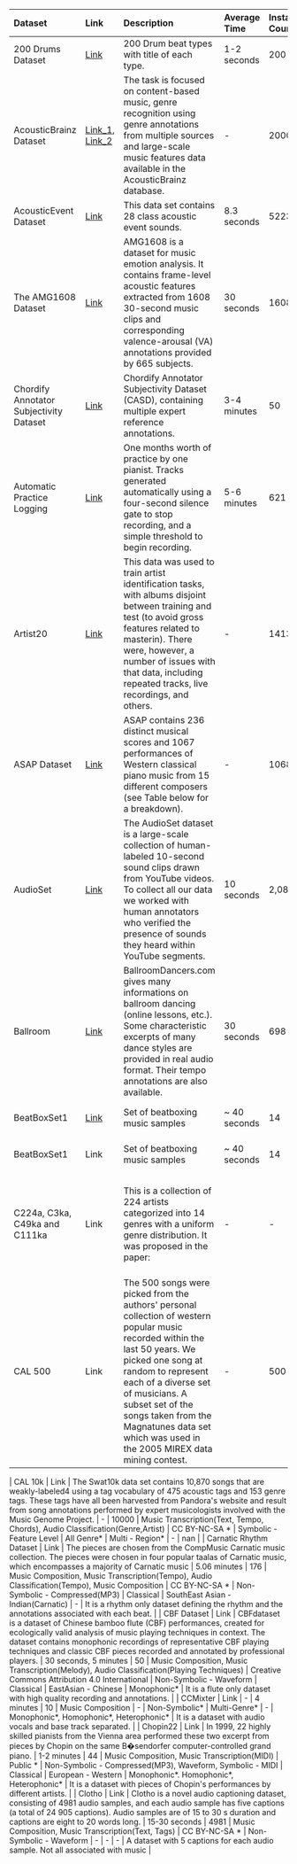 | Dataset                                 | Link           | Description                                                                                                                                                                                                                                                            | Average Time   | Instance Count   | Utility                                                                                                          | Usability                  | Representation                                     | Genre       | Region                  | Texture                                 | Remarks                                                                                                                         |
|:----------------------------------------|:---------------|:-----------------------------------------------------------------------------------------------------------------------------------------------------------------------------------------------------------------------------------------------------------------------|:---------------|:-----------------|:-----------------------------------------------------------------------------------------------------------------|:---------------------------|:---------------------------------------------------|:------------|:------------------------|:----------------------------------------|:--------------------------------------------------------------------------------------------------------------------------------|
| 200 Drums Dataset                       | [Link](https://www.hexawe.net/mess/200.Drum.Machines/)           | 200 Drum beat types with title of each type.                                                                                                                                                                                                                           | 1-2 seconds    | 200              | Music Composition                                                                                                | MIT License                | Symbolic - MIDI                                    | -           | European - Western  | -                                       | Tempo Only Dataset                                                                                                              |
| AcousticBrainz Dataset                  | [Link_1](https://mtg.github.io/acousticbrainz-genre-dataset/), [Link_2](https://acousticbrainz.org/) | The task is focused on content-based music, genre recognition using genre annotations from multiple sources and large-scale music features data available in the AcousticBrainz database.                                                                              | -              | 2000000          | Music Composition, Audio Classification(Genre), Music Retrieval                                                  | CC BY-NC-SA 4.0            | Non-Symbolic*                                      | Multi-Genre | European - Western  | Homophonic, Monophonic *                | Primarily created for genre classification. Gives the output for each model and the probability of classification based on it.  |
| AcousticEvent Dataset                   | [Link](https://data.vision.ee.ethz.ch/cvl/ae_dataset/)           | This data set contains 28 class acoustic event sounds.                                                                                                                                                                                                                 | 8.3 seconds    | 5223             | Music Composition, Audio Classification(Event)*                                                                  | -                          | Non-Symbolic - Waveform                            | -           | European - Western* | Monophonic*                             | Created with 28 types of audio                                                                                                  |
| The AMG1608 Dataset                     | [Link](https://amg1608.blogspot.com/)           | AMG1608 is a dataset for music emotion analysis. It contains frame-level acoustic features extracted from 1608 30-second music clips and corresponding valence-arousal (VA) annotations provided by 665 subjects.                                                      | 30 seconds     | 1608             | Music Composition, Sentiment & Emotional Analysis                                                                | -                          | Symbolic - Feature Level                           | -           | -                   | -                                       | Sentiment Analysis Dataset                                                                                                      |
| Chordify Annotator Subjectivity Dataset | [Link](https://github.com/chordify/CASD)           | Chordify Annotator Subjectivity Dataset (CASD), containing multiple expert reference annotations.                                                                                                                                                                      | 3-4 minutes    | 50               | Music Composition, Music Transcription(Chords)                                                                   | CC BY-NC-SA 4.0            | Non-Symbolic - Chromagram                          | -           | -                   | All Textures*                           | Dataset for accurate annotations of chords for every song.                                                                      |
| Automatic Practice Logging              | [Link](https://archive.org/details/Automatic_Practice_Logging)           | One months worth of practice by one pianist.  Tracks generated automatically using a four-second silence gate to stop recording, and a simple threshold to begin recording.                                                                                            | 5-6 minutes    | 621              | Music Composition, Music Transcription(Chords)                                                                   | Public Domain Mark 1.0     | Non-Symbolic - Compressed(MP3)                     | Classical   | European - Western  | Monophonic*, Homophonic*                | Dataset with accuracte annotations for every piece.                                                                             |
| Artist20                                | [Link](http://labrosa.ee.columbia.edu/projects/artistid/)           | This data was used to train artist identification tasks, with albums disjoint between training and test (to avoid gross features related to masterin). There were, however, a number of issues with that data, including repeated tracks, live recordings, and others. | -              | 1413             | Music Composition, Audio Classification(Artist)                                                                  | GNU General Public License | Non-Symbolic - Chromagram, Compressed(MP3)*        | Pop, Rock   | European - Western  | All Textures*                           | Audio Classification for classifying audio based on artists                                                                     |
| ASAP Dataset                            | [Link](https://github.com/fosfrancesco/asap-dataset)           | ASAP contains 236 distinct musical scores and 1067 performances of Western classical piano music from 15 different composers (see Table below for a breakdown).                                                                                                        | -              | 1068             | Music Composition, Music Transcription(MIDI), Audio Classification(Event)                                        | CC BY-NC-SA 4.0            | Symbolic - MIDI, MusicXML                          | Classical   | European - Western  | Monophonic*, Homophonic*, Heterophonic* | MIDI symbolic representation of piano pieces along with annotations                                                             |
| AudioSet                                | [Link](https://research.google.com/audioset/dataset/index.html#:~:text=The%20AudioSet%20dataset%20is%20a,they%20heard%20within%20YouTube%20segments.)           | The AudioSet dataset is a large-scale collection of human-labeled 10-second sound clips drawn from YouTube videos. To collect all our data we worked with human annotators who verified the presence of sounds they heard within YouTube segments.                     | 10 seconds     | 2,084,320        | Music Composition, Audio Classification(Event, Genre), Music Transcription(Text), Sentiment & Emotional Analysis | CC BY 4.0                  | Non-Symbolic                                       | All Genre   | Multi - Region*     | All Textures*                           | Collection of different audio events and their ontologies for defining and classifying different events with 632 event classes. |
| Ballroom                                | [Link](https://mtg.upf.edu/ismir2004/contest/tempoContest/node5.html)           | BallroomDancers.com gives many informations on ballroom dancing (online lessons, etc.). Some characteristic excerpts of many dance styles are provided in real audio format. Their tempo annotations are also available.                                               | 30 seconds     | 698              | Music Composition, Audio Classification(Sub-Genre), Music Transcription(Tempo)                                   | -                          | Non-Symbolic                                       | Folk*,      | European            | -                                       | Ballroom Dancing Dataset with tempo annotations                                                                                 |
| BeatBoxSet1                             | [Link](https://archive.org/details/beatboxset1)           | Set of beatboxing music samples                                                                                                                                                                                                                                        | ~ 40 seconds   | 14               | Music Composition, Music Transcription(Tempo)                                                                    | CC BY-SA 3.0               | Non-Symbolic - Compressed(MP3,FLAC), Waveform(WAV) | Hip Hop*    | -                   | -                                       | -                                                                                                                               |
BeatBoxSet1                             | Link           | Set of beatboxing music samples                                                                                                                                                                                                                                                                                | ~ 40 seconds           | 14               | Music Composition, Music Transcription(Tempo)                                                                                                     | CC BY-SA 3.0                                   | Non-Symbolic - Compressed(MP3,FLAC), Waveform(WAV)               | Hip Hop*     | -                                  | -                                       | -                                                                                                                               |
| C224a, C3ka, C49ka and C111ka           | Link           | This is a collection of 224 artists categorized into 14 genres with a uniform genre distribution. It was proposed in the paper:                                                                                                                                                                                | -                      | -                | Music Transcription(Text), Audio Classification(Genre)                                                                                            | (Public)                                       | -                                                                | -            | -                                  | -                                       | It is a mapping based dataset that maps each song id in MusicMicro dataset based on different criteria.                         |
| CAL 500                                 | Link           | The 500 songs were picked from the authors' personal collection of western popular music recorded within the last 50 years. We picked one song at random to represent each of a diverse set of musicians. A subset set of the songs taken from the Magnatunes data set which was used in the 2005 MIREX data mining contest. | -                      | 500              | Music Composition, Music Transcription(Text, Tempo, Chords), Audio Classification(Genre, Artist), Sentiment & Emotional Analysis, Music Retrieval | CC BY-NC-SA *                                  | Non-Symbolic - (Chromagram,Spectogram), Symbolic - Feature Level | All Genre*   | Multi - Region*                    | -                                       | Can be used for various analysis based labelled tasks.                                                                          |

| CAL 10k                                 | Link           | The Swat10k data set contains 10,870 songs that are weakly-labeled4 using a tag vocabulary of 475 acoustic tags and 153 genre tags. These tags have all been harvested from Pandora's website and result from song annotations performed by expert musicologists involved with the Music Genome Project.       | -                      | 10000            | Music Transcription(Text, Tempo, Chords), Audio Classification(Genre,Artist)                                                                      | CC BY-NC-SA *                                  | Symbolic - Feature Level                                         | All Genre*   | Multi - Region*                    | -                                       | nan                                                                                                                             |
| Carnatic Rhythm Dataset                 | Link           | The pieces are chosen from the CompMusic Carnatic music collection. The pieces were chosen in four popular taalas of Carnatic music, which encompasses a majority of Carnatic music                                                                                                                            | 5.06 minutes           | 176              | Music Composition, Music Transcription(Tempo), Audio Classification(Tempo), Music Composition                                                     | CC BY-NC-SA *                                  | Non-Symbolic - Compressed(MP3)                                   | Classical    | SouthEast Asian - Indian(Carnatic) | -                                       | It is a rhythm only dataset defining the rhythm and the annotations associated with each beat.                                  |
| CBF Dataset                             | Link           | CBFdataset is a dataset of Chinese bamboo flute (CBF) performances, created for ecologically valid analysis of music playing techniques in context. The dataset contains monophonic recordings of representative CBF playing techniques and classic CBF pieces recorded and annotated by professional players. | 30 seconds,  5 minutes | 50               | Music Composition, Music Transcription(Melody), Audio Classification(Playing Techniques)                                                          | Creative Commons Attribution 4.0 International | Non-Symbolic - Waveform                                          | Classical    | EastAsian - Chinese                | Monophonic*                             | It is a flute only dataset with high quality recording and annotations.                                                         |
| CCMixter                                | Link           | -                                                                                                                                                                                                                                                                                                              | 4 minutes              | 10               | Music Composition                                                                                                                                 | -                                              | Non-Symbolic*                                                    | Multi-Genre* | -                                  | Monophonic*, Homophonic*, Heterophonic* | It is a dataset with audio vocals and base track separated.                                                                     |
| Chopin22                                | Link           | In 1999, 22 highly skilled pianists from the Vienna area performed these two excerpt from pieces by Chopin on the same B�sendorfer computer-controlled grand piano.                                                                                                                                            | 1-2 minutes            | 44               | Music Composition, Music Transcription(MIDI)                                                                                                      | Public *                                       | Non-Symbolic - Compressed(MP3), Waveform, Symbolic - MIDI        | Classical    | European - Western                 | Monophonic*. Homophonic*, Heterophonic* | It is a dataset with pieces of Chopin's performances by different artists.                                                      |
| Clotho                                  | Link           | Clotho is a novel audio captioning dataset, consisting of 4981 audio samples, and each audio sample has five captions (a total of 24 905 captions). Audio samples are of 15 to 30 s duration and captions are eight to 20 words long.                                                                          | 15-30 seconds          | 4981             | Music Composition, Music Transcription(Text, Tags)                                                                                                | CC BY-NC-SA *                                  | Non-Symbolic - Waveform                                          | -            | -                                  | -                                       | A dataset with 5 captions for each audio sample. Not all associated with music                                                  |
